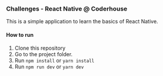 ### Challenges - React Native @ Coderhouse

This is a simple application to learn the basics of React Native. 

#### How to run

1. Clone this repository
2. Go to the project folder.
3. Run `npm install` or `yarn install`
4. Run `npm run dev` or `yarn dev`